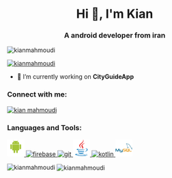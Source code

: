 <h1 align="center">Hi 👋, I'm Kian</h1>
<h3 align="center">A android developer from iran</h3>

<p align="left"> <img src="https://komarev.com/ghpvc/?username=kianmahmoudi&label=Profile%20views&color=0e75b6&style=flat" alt="kianmahmoudi" /> </p>

<p align="left"> <a href="https://github.com/ryo-ma/github-profile-trophy"><img src="https://github-profile-trophy.vercel.app/?username=kianmahmoudi" alt="kianmahmoudi" /></a> </p>

- 🔭 I’m currently working on **CityGuideApp**

<h3 align="left">Connect with me:</h3>
<p align="left">
<a href="https://linkedin.com/in/kian mahmoudi" target="blank"><img align="center" src="https://raw.githubusercontent.com/rahuldkjain/github-profile-readme-generator/master/src/images/icons/Social/linked-in-alt.svg" alt="kian mahmoudi" height="30" width="40" /></a>
</p>

<h3 align="left">Languages and Tools:</h3>
<p align="left"> <a href="https://developer.android.com" target="_blank" rel="noreferrer"> <img src="https://raw.githubusercontent.com/devicons/devicon/master/icons/android/android-original-wordmark.svg" alt="android" width="40" height="40"/> </a> <a href="https://firebase.google.com/" target="_blank" rel="noreferrer"> <img src="https://www.vectorlogo.zone/logos/firebase/firebase-icon.svg" alt="firebase" width="40" height="40"/> </a> <a href="https://git-scm.com/" target="_blank" rel="noreferrer"> <img src="https://www.vectorlogo.zone/logos/git-scm/git-scm-icon.svg" alt="git" width="40" height="40"/> </a> <a href="https://www.java.com" target="_blank" rel="noreferrer"> <img src="https://raw.githubusercontent.com/devicons/devicon/master/icons/java/java-original.svg" alt="java" width="40" height="40"/> </a> <a href="https://kotlinlang.org" target="_blank" rel="noreferrer"> <img src="https://www.vectorlogo.zone/logos/kotlinlang/kotlinlang-icon.svg" alt="kotlin" width="40" height="40"/> </a> <a href="https://www.mysql.com/" target="_blank" rel="noreferrer"> <img src="https://raw.githubusercontent.com/devicons/devicon/master/icons/mysql/mysql-original-wordmark.svg" alt="mysql" width="40" height="40"/> </a> </p>

<p><img align="left" src="https://github-readme-stats.vercel.app/api/top-langs?username=kianmahmoudi&show_icons=true&locale=en&layout=compact" alt="kianmahmoudi" /></p>

<p>&nbsp;<img align="center" src="https://github-readme-stats.vercel.app/api?username=kianmahmoudi&show_icons=true&locale=en" alt="kianmahmoudi" /></p>
